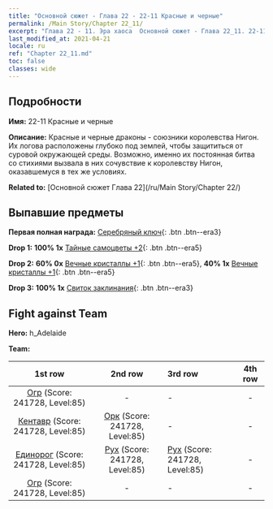 ```yaml
---
title: "Основной сюжет - Глава 22 - 22-11 Красные и черные"
permalink: /Main Story/Chapter 22_11/
excerpt: "Глава 22 - 11. Эра хаоса  Основной сюжет - Глава 22_11. 22-11 Красные и черные"
last_modified_at: 2021-04-21
locale: ru
ref: "Chapter 22_11.md"
toc: false
classes: wide
---
```


## Подробности

 **Имя:** 22-11 Красные и черные

 **Описание:** Красные и черные драконы - союзники королевства Нигон. Их логова расположены глубоко под землей, чтобы защититься от суровой окружающей среды. Возможно, именно их постоянная битва со стихиями вызвала в них сочувствие к королевству Нигон, оказавшемуся в тех же условиях.

 **Related to:** [Основной сюжет Глава 22](/ru/Main Story/Chapter 22/)

## Выпавшие предметы

 **Первая полная награда:** [Серебряный ключ](/ru/Items/con_693/){: .btn .btn--era3}

 **Drop 1:** **100% 1x** [Тайные самоцветы +2](/ru/Items/mat_79/){: .btn .btn--era5}

 **Drop 2:** **60% 0x** [Вечные кристаллы +1](/ru/Items/mat_73/){: .btn .btn--era5}, **40% 1x** [Вечные кристаллы +1](/ru/Items/mat_73/){: .btn .btn--era5}

 **Drop 3:** **100% 1x** [Свиток заклинания](/ru/Items/con_694/){: .btn .btn--era3}


## Fight against Team
 **Hero:** h_Adelaide

 **Team:**


  | 1st row | 2nd row | 3rd row | 4th row |
  |:----:|:----:|:----|:----:|
  | [Огр](/ru/units/Ogre/) (Score: 241728, Level:85)  | - | - | - |
  | [Кентавр](/ru/units/Centaur/) (Score: 241728, Level:85)  | [Орк](/ru/units/Orc/) (Score: 241728, Level:85)  | - | - |
  | [Единорог](/ru/units/Unicorn/) (Score: 241728, Level:85)  | [Рух](/ru/units/Roc/) (Score: 241728, Level:85)  | [Рух](/ru/units/Roc/) (Score: 241728, Level:85)  | - |
  | [Огр](/ru/units/Ogre/) (Score: 241728, Level:85)  | - | - | - |



